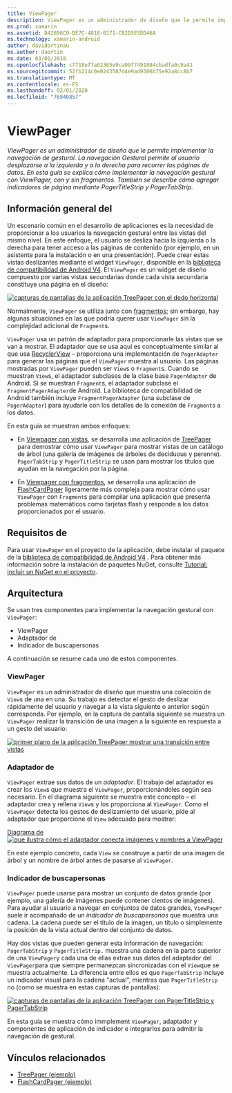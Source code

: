 ```yaml
---
title: ViewPager
description: ViewPager es un administrador de diseño que le permite implementar la navegación de gestural. La navegación Gestural permite al usuario desplazarse a la izquierda y a la derecha para recorrer las páginas de datos. En esta guía se explica cómo implementar la navegación gestural con ViewPager, con y sin fragmentos. También se describe cómo agregar indicadores de página mediante PagerTitleStrip y PagerTabStrip.
ms.prod: xamarin
ms.assetid: D42896C0-DE7C-4818-B171-CB2D5E5DD46A
ms.technology: xamarin-android
author: davidortinau
ms.author: daortin
ms.date: 03/01/2018
ms.openlocfilehash: c7718ef7a02365e9ca09f7491804cbadfa0c9a41
ms.sourcegitcommit: 52fb214c0e0243587d4e9ad9306b75e92a8cc8b7
ms.translationtype: MT
ms.contentlocale: es-ES
ms.lasthandoff: 02/01/2020
ms.locfileid: "76940857"
---
```

# <a name="viewpager"></a>ViewPager

_ViewPager es un administrador de diseño que le permite implementar la navegación de gestural. La navegación Gestural permite al usuario desplazarse a la izquierda y a la derecha para recorrer las páginas de datos. En esta guía se explica cómo implementar la navegación gestural con ViewPager, con y sin fragmentos. También se describe cómo agregar indicadores de página mediante PagerTitleStrip y PagerTabStrip._

## <a name="overview"></a>Información general del

Un escenario común en el desarrollo de aplicaciones es la necesidad de proporcionar a los usuarios la navegación gestural entre las vistas del mismo nivel. En este enfoque, el usuario se desliza hacia la izquierda o la derecha para tener acceso a las páginas de contenido (por ejemplo, en un asistente para la instalación o en una presentación). Puede crear estas vistas deslizantes mediante el widget `ViewPager`, disponible en la [biblioteca de compatibilidad de Android V4](https://www.nuget.org/packages/Xamarin.Android.Support.v4/). El `ViewPager` es un widget de diseño compuesto por varias vistas secundarias donde cada vista secundaria constituye una página en el diseño: 

[![capturas de pantallas de la aplicación TreePager con el dedo horizontal](images/01-intro-sml.png)](images/01-intro.png#lightbox)

Normalmente, `ViewPager` se utiliza junto con [fragmentos](~/android/platform/fragments/index.md); sin embargo, hay algunas situaciones en las que podría querer usar `ViewPager` sin la complejidad adicional de `Fragment`s.

`ViewPager` usa un patrón de adaptador para proporcionarle las vistas que se van a mostrar. El adaptador que se usa aquí es conceptualmente similar al que usa [RecyclerView](~/android/user-interface/layouts/recycler-view/index.md) &ndash; proporciona una implementación de `PagerAdapter` para generar las páginas que el `ViewPager` muestra al usuario. Las páginas mostradas por `ViewPager` pueden ser `View`s o `Fragment`s. Cuando se muestran `View`s, el adaptador subclases de la clase base `PagerAdapter` de Android. Si se muestran `Fragment`s, el adaptador subclase el `FragmentPagerAdapter`de Android. La biblioteca de compatibilidad de Android también incluye `FragmentPagerAdapter` (una subclase de `PagerAdapter`) para ayudarle con los detalles de la conexión de `Fragment`s a los datos. 

En esta guía se muestran ambos enfoques: 

- En [Viewpager con vistas](~/android/user-interface/controls/view-pager/viewpager-and-views.md), se desarrolla una aplicación de [TreePager](https://docs.microsoft.com/samples/xamarin/monodroid-samples/userinterface-treepager) para demostrar cómo usar `ViewPager` para mostrar vistas de un catálogo de árbol (una galería de imágenes de árboles de deciduous y perenne). 
    `PagerTabStrip` y `PagerTitleStrip` se usan para mostrar los títulos que ayudan en la navegación por la página.

- En [Viewpager con fragmentos](~/android/user-interface/controls/view-pager/viewpager-and-fragments.md), se desarrolla una aplicación de [FlashCardPager](https://docs.microsoft.com/samples/xamarin/monodroid-samples/userinterface-flashcardpager) ligeramente más compleja para mostrar cómo usar `ViewPager` con `Fragment`s para compilar una aplicación que presenta problemas matemáticos como tarjetas flash y responde a los datos proporcionados por el usuario. 

## <a name="requirements"></a>Requisitos de

Para usar `ViewPager` en el proyecto de la aplicación, debe instalar el paquete de la [biblioteca de compatibilidad de Android V4](https://www.nuget.org/packages/Xamarin.Android.Support.v4/) . Para obtener más información sobre la instalación de paquetes NuGet, consulte [Tutorial: incluir un NuGet en el proyecto](https://docs.microsoft.com/visualstudio/mac/nuget-walkthrough). 

## <a name="architecture"></a>Arquitectura

Se usan tres componentes para implementar la navegación gestural con `ViewPager`:

- ViewPager
- Adaptador de
- Indicador de buscapersonas

A continuación se resume cada uno de estos componentes.

### <a name="viewpager"></a>ViewPager

`ViewPager` es un administrador de diseño que muestra una colección de `View`s de una en una. Su trabajo es detectar el gesto de deslizar rápidamente del usuario y navegar a la vista siguiente o anterior según corresponda. Por ejemplo, en la captura de pantalla siguiente se muestra un `ViewPager` realizar la transición de una imagen a la siguiente en respuesta a un gesto del usuario: 

[![primer plano de la aplicación TreePager mostrar una transición entre vistas](images/02-transition-sml.png)](images/02-transition.png#lightbox)

### <a name="adapter"></a>Adaptador de

`ViewPager` extrae sus datos de un *adaptador*. El trabajo del adaptador es crear los `View`s que muestra el `ViewPager`, proporcionándoles según sea necesario. En el diagrama siguiente se muestra este concepto &ndash; el adaptador crea y rellena `View`s y los proporciona al `ViewPager`. Como el `ViewPager` detecta los gestos de deslizamiento del usuario, pide al adaptador que proporcione el `View` adecuado para mostrar: 

[Diagrama de ![que ilustra cómo el adaptador conecta imágenes y nombres a ViewPager](images/03-adapter-sml.png)](images/03-adapter.png#lightbox)

En este ejemplo concreto, cada `View` se construye a partir de una imagen de árbol y un nombre de árbol antes de pasarse al `ViewPager`. 

### <a name="pager-indicator"></a>Indicador de buscapersonas

`ViewPager` puede usarse para mostrar un conjunto de datos grande (por ejemplo, una galería de imágenes puede contener cientos de imágenes). Para ayudar al usuario a navegar en conjuntos de datos grandes, `ViewPager` suele ir acompañado de un *indicador de buscapersonas* que muestra una cadena. La cadena puede ser el título de la imagen, un título o simplemente la posición de la vista actual dentro del conjunto de datos. 

Hay dos vistas que pueden generar esta información de navegación: `PagerTabStrip` y `PagerTitleStrip.` muestra una cadena en la parte superior de una `ViewPager`y cada una de ellas extrae sus datos del adaptador del `ViewPager`para que siempre permanezcan sincronizadas con el `View`que se muestra actualmente. La diferencia entre ellos es que `PagerTabStrip` incluye un indicador visual para la cadena "actual", mientras que `PagerTitleStrip` no (como se muestra en estas capturas de pantallas): 

[![capturas de pantallas de la aplicación TreePager con PagerTitleStrip y PagerTabStrip](images/04-comparison-sml.png)](images/04-comparison.png#lightbox)

En esta guía se muestra cómo immplement `ViewPager`, adaptador y componentes de aplicación de indicador e integrarlos para admitir la navegación de gestural. 

## <a name="related-links"></a>Vínculos relacionados

- [TreePager (ejemplo)](https://docs.microsoft.com/samples/xamarin/monodroid-samples/userinterface-treepager)
- [FlashCardPager (ejemplo)](https://docs.microsoft.com/samples/xamarin/monodroid-samples/userinterface-flashcardpager)

